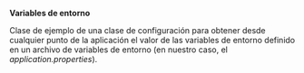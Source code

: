 **Variables de entorno**

Clase de ejemplo de una clase de configuración para obtener desde cualquier punto de la aplicación el valor de las variables de entorno definido en un archivo de variables de entorno (en nuestro caso, el *application.properties*).